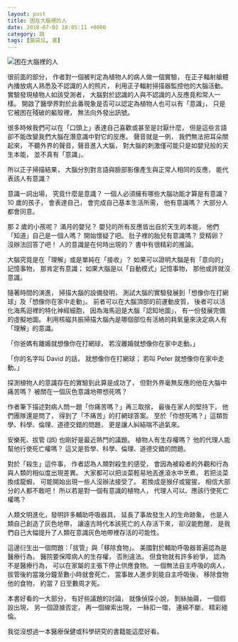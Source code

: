 ```yaml
---
layout: post
title: 困在大腦裡的人
date: 2018-07-02 18:05:11 +0000
category: 說
tags: [腦袋瓜, 書]
---
```


![困在大腦裡的人](/blog/assets/images/2018/brain.jpg)

很前面的部分，
作者對一個被判定為植物人的病人做一個實驗，
在正子輻射艙體內播放病人熟悉及不認識的人的照片，
利用正子輻射掃描器監控他的大腦活動。
實驗發現植物人如該受測者，
大腦對於認識的人與不認識的人反應竟和常人一樣。
開啟了醫學界對於此番現象是否可以認定為植物人也可以有「意識」，
只是它被困在殘破的軀殼裡，
無法向外發出訊號。

很多時候我們可以在「口頭上」表達自己喜歡或甚至是討厭什麼，
但是這些言語卻不能改變我們大腦在潛意識中對它的反應。
聲音就是一例，
我們無法把耳朵關起來，
不聽外界的聲音，聲音進入大腦，
對大腦的刺激僅可能只是如嬰兒般的天生本能，
並不真有「意識」。

<!--more-->
所以正子掃描結果，
大腦分別對言語與臉部影像產生與正常人相同的反應，
能代表該人有意識？

意識一詞出場，
究竟什麼是意識？
一個人必須擁有哪些大腦功能才算是有意識？
10 歲的孩子，
會表達自己，
會完成自己基本生活所需，
他有意識嗎？
大部分人都會同意。

那 2 歲的小孩呢？
滿月的嬰兒？
嬰兒的所有反應皆出自於天生的本能，
他們「知道」自己是一個人嗎？
開始懷疑了吧。
肚子裡的胎兒有意識嗎？
受精卵？
沒辦法回答了吧！
人的意識是在何時出現的？
書中有很精彩的推論。

大腦究竟是在「理解」或是單純在「接收」？
如果可以證明大腦是有「意向的」記憶事物，
那肯定有意識；
如果大腦是以「自動模式」記憶事物，
那他或許就沒意識。

隨著時間的演進，
掃描大腦的設備發明，
測試大腦的實驗發展到「想像你在打網球」及「想像你在家中走動」。
前者可以在大腦頂部的前運動皮質，
後者可以活化海馬迴裡的特化神經細胞，
因為海馬迴是大腦「認知地圖」，
有一份發展完備的虛擬地圖。
利用核磁共振掃描大腦內是哪個部位有活絡的耗氧量來決定病人有「理解」的意識。

「你爸媽有離婚就想像你在打網球，
若沒離婚就想像你在家中走動。」

「你的名字叫 David 的話，
就想像你在打網球；
若叫 Peter 就想像你在家中走動。」

探測植物人的意識存在的實驗到此算是成功了，
但對外界毫無反應的他在大腦中痛苦嗎？
被關在一個灰色意識地帶想死嗎？

作者筆下描述對病人問一題「你痛苦嗎？」再三取捨，
最後在家人的堅持下，
他們團隊還是問了，
得到了「不痛苦」的打網球答案。
至於「你想死嗎？」這類哲學、科學、倫理、道德交錯的問題，
更是讓人糾結喘不過氣來。

安樂死、拔管 (誤) 也剛好是最近熱門的議題。
植物人有生存權嗎？
他的代理人能幫他行使死亡權嗎？
這又是哲學、科學、倫理、道德交錯的問題。

對於「殺生」這件事，
作者認為人類對殺生的感受，
會因為被殺者的外觀和行為與人類的相似度出現差異。
大家都可以把淡菜輕易地丟進滾水中烹煮，
若把淡菜換成龍蝦，
可能開始出現一些人沒辦法接受了。
若換成是猴仔或猩猩，
相信大部分的人都不敢吧！
所以若是對一個有意識的植物人，
代理人可以、應該行使死亡權嗎？

人類文明進化，發明許多輔助呼吸器具，
延長了事故發生人的生命跡象，
也是人類自己創造了灰色地帶，
讓遠古時代本該死亡的人存活下來，
卻沒能甦醒，
是我們自己大幅提升了人類在意識灰色地帶裡存活的可能性。

這邊衍生出一個問題：「拔管」與「移除食物」。
美國對於輔助呼吸器普遍認為是醫療行為，
醫院要保障病人的生存權，
否則違法。
但食物就有許多紛爭，
認為不是醫療行為，
可以在家屬的主張下停止供應食物。
一個無法自主呼吸的病人，
拔管後約當幾分鐘至數小時就會死亡，
當事故人進步到能自主呼吸後，
移除食物他的食物，
約當 7 日至數周才死。

本書好看的一大部分，
有好些議題的討論，
就像偵探小說，
剝絲抽繭，
一個假設出現，
另一個證據否定，
再一個線索出現，
一絲扣一環，
連綿不斷，
精彩絕倫。

我從沒想過一本醫療保健或科學研究的書籍能這麼好看。
